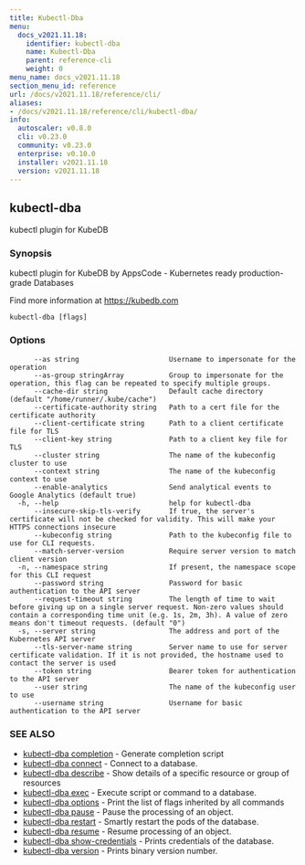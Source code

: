 ```yaml
---
title: Kubectl-Dba
menu:
  docs_v2021.11.18:
    identifier: kubectl-dba
    name: Kubectl-Dba
    parent: reference-cli
    weight: 0
menu_name: docs_v2021.11.18
section_menu_id: reference
url: /docs/v2021.11.18/reference/cli/
aliases:
- /docs/v2021.11.18/reference/cli/kubectl-dba/
info:
  autoscaler: v0.8.0
  cli: v0.23.0
  community: v0.23.0
  enterprise: v0.10.0
  installer: v2021.11.18
  version: v2021.11.18
---
```


## kubectl-dba

kubectl plugin for KubeDB

### Synopsis

kubectl plugin for KubeDB by AppsCode - Kubernetes ready production-grade Databases

 Find more information at https://kubedb.com

```
kubectl-dba [flags]
```

### Options

```
      --as string                      Username to impersonate for the operation
      --as-group stringArray           Group to impersonate for the operation, this flag can be repeated to specify multiple groups.
      --cache-dir string               Default cache directory (default "/home/runner/.kube/cache")
      --certificate-authority string   Path to a cert file for the certificate authority
      --client-certificate string      Path to a client certificate file for TLS
      --client-key string              Path to a client key file for TLS
      --cluster string                 The name of the kubeconfig cluster to use
      --context string                 The name of the kubeconfig context to use
      --enable-analytics               Send analytical events to Google Analytics (default true)
  -h, --help                           help for kubectl-dba
      --insecure-skip-tls-verify       If true, the server's certificate will not be checked for validity. This will make your HTTPS connections insecure
      --kubeconfig string              Path to the kubeconfig file to use for CLI requests.
      --match-server-version           Require server version to match client version
  -n, --namespace string               If present, the namespace scope for this CLI request
      --password string                Password for basic authentication to the API server
      --request-timeout string         The length of time to wait before giving up on a single server request. Non-zero values should contain a corresponding time unit (e.g. 1s, 2m, 3h). A value of zero means don't timeout requests. (default "0")
  -s, --server string                  The address and port of the Kubernetes API server
      --tls-server-name string         Server name to use for server certificate validation. If it is not provided, the hostname used to contact the server is used
      --token string                   Bearer token for authentication to the API server
      --user string                    The name of the kubeconfig user to use
      --username string                Username for basic authentication to the API server
```

### SEE ALSO

* [kubectl-dba completion](/docs/v2021.11.18/reference/cli/kubectl-dba_completion)	 - Generate completion script
* [kubectl-dba connect](/docs/v2021.11.18/reference/cli/kubectl-dba_connect)	 - Connect to a database.
* [kubectl-dba describe](/docs/v2021.11.18/reference/cli/kubectl-dba_describe)	 - Show details of a specific resource or group of resources
* [kubectl-dba exec](/docs/v2021.11.18/reference/cli/kubectl-dba_exec)	 - Execute script or command to a database.
* [kubectl-dba options](/docs/v2021.11.18/reference/cli/kubectl-dba_options)	 - Print the list of flags inherited by all commands
* [kubectl-dba pause](/docs/v2021.11.18/reference/cli/kubectl-dba_pause)	 - Pause the processing of an object.
* [kubectl-dba restart](/docs/v2021.11.18/reference/cli/kubectl-dba_restart)	 - Smartly restart the pods of the database.
* [kubectl-dba resume](/docs/v2021.11.18/reference/cli/kubectl-dba_resume)	 - Resume processing of an object.
* [kubectl-dba show-credentials](/docs/v2021.11.18/reference/cli/kubectl-dba_show-credentials)	 - Prints credentials of the database.
* [kubectl-dba version](/docs/v2021.11.18/reference/cli/kubectl-dba_version)	 - Prints binary version number.

